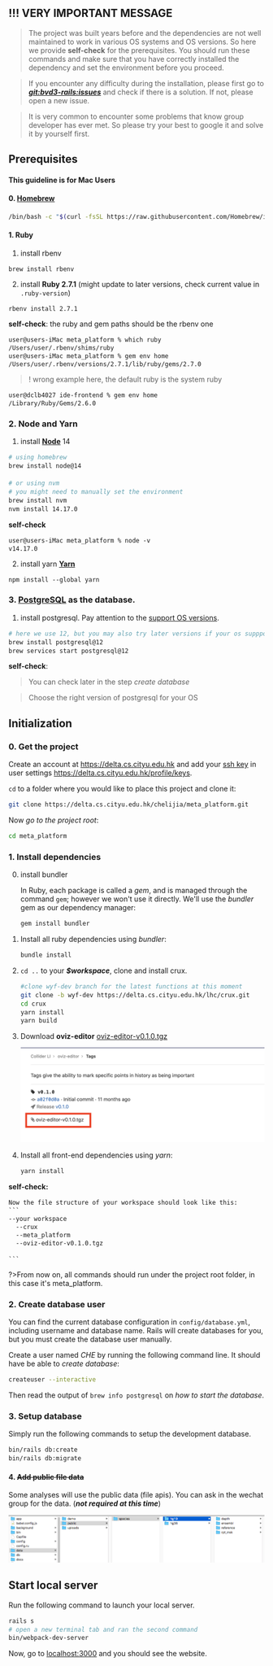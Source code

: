 ## !!! VERY IMPORTANT MESSAGE  

> The project was built years before and the dependencies are not well maintained to work in various OS systems and OS versions. So here we provide **self-check** for the prerequisites. You should run these commands and make sure that you have correctly installed the dependency and set the environment before you proceed. 

> If you encounter any difficulty during the installation, please first go to [_**git:bvd3-rails:issues**_](https://delta.cs.cityu.edu.hk/lhc/bvd-rails/-/issues?scope=all&utf8=%E2%9C%93&state=all) and check if there is a solution. If not, please open a new issue.

> It is very common to encounter some problems that know group developer has ever met. So please try your best to google it and solve it by yourself first.


## Prerequisites

#### This guideline is for Mac Users
#### 0. [Homebrew](https://brew.sh/)
``` bash
/bin/bash -c "$(curl -fsSL https://raw.githubusercontent.com/Homebrew/install/HEAD/install.sh)"
```
#### 1. Ruby

1. install rbenv
  ```
  brew install rbenv
  ```
2. install __Ruby 2.7.1__ (might update to later versions, check current value in `.ruby-version`)
  ```
  rbenv install 2.7.1
  ```
  **self-check**: the ruby and gem paths should be the rbenv one
  ```console
  user@users-iMac meta_platform % which ruby
  /Users/user/.rbenv/shims/ruby
  user@users-iMac meta_platform % gem env home
  /Users/user/.rbenv/versions/2.7.1/lib/ruby/gems/2.7.0
  ```
>! wrong example here, the default ruby is the system ruby
  ```console
  user@dclb4027 ide-frontend % gem env home
  /Library/Ruby/Gems/2.6.0
  ```


### 2. Node and Yarn
1. install __[Node](https://nodejs.org/en/download/package-manager/)__ 14
  ``` bash
  # using homebrew
  brew install node@14

  # or using nvm
  # you might need to manually set the environment
  brew install nvm
  nvm install 14.17.0
  ```
  
  **self-check**
  
  ``` shell-session
  user@users-iMac meta_platform % node -v
  v14.17.0
  ```
2. install yarn  __[Yarn](https://yarnpkg.com/en/docs/install)__
  ```
  npm install --global yarn
  ```
  
### 3. __[PostgreSQL](https://www.postgresql.org/download/)__ as the database.
1. install postgresql. Pay attention to the [support OS versions](https://www.postgresql.org/download/macosx/).
  ```bash
  # here we use 12, but you may also try later versions if your os suppport
  brew install postgresql@12
  brew services start postgresql@12
  ```

**self-check**:
> You can check later in the step _create database_

> Choose the right version of postgresql for your OS

## Initialization

### 0. Get the project

Create an account at https://delta.cs.cityu.edu.hk and add your [ssh key](https://help.github.com/articles/generating-a-new-ssh-key-and-adding-it-to-the-ssh-agent/) in user settings https://delta.cs.cityu.edu.hk/profile/keys.

`cd` to a folder where you would like to place this project and clone it:

```bash
git clone https://delta.cs.cityu.edu.hk/chelijia/meta_platform.git
```

Now _go to the project root_:

```bash
cd meta_platform
```

### 1. Install dependencies

0. install bundler

    In Ruby, each package is called a _gem_, and is managed through the command `gem`; however we won't use it directly.
    We'll use the _bundler_ gem as our dependency manager:

    ```bash
    gem install bundler
    ```

1. Install all ruby dependencies using _bundler_:

    ```bash
    bundle install
    ```

2. `cd ..` to your _**$workspace**_, clone and install crux.

    ```bash
    #clone wyf-dev branch for the latest functions at this moment
    git clone -b wyf-dev https://delta.cs.cityu.edu.hk/lhc/crux.git
    cd crux
    yarn install
    yarn build
    ```

3. Download **oviz-editor** [oviz-editor-v0.1.0.tgz](https://delta.cs.cityu.edu.hk/lhc/oviz-editor/-/tags)
  
    ![download editor](_images/oviz-editor.png)

4. Install all front-end dependencies using _yarn_:

    ```bash
    yarn install
    ```

  **self-check:**

    Now the file structure of your workspace should look like this:
    ```
    --your workspace
      --crux
      --meta_platform
      --oviz-editor-v0.1.0.tgz

    ```

?>From now on, all commands should run under the project root folder, in this case it's meta_platform.


### 2. Create database user

You can find the current database configuration in `config/database.yml`, including username and database name.
Rails will create databases for you, but you must create the database user manually.

Create a user named _CHE_ by running the following command line. It should have be able to _create database_:

```bash
createuser --interactive
```

Then read the output of  `brew info postgresql` on _how to start the database_.


### 3. Setup database

Simply run the following commands to setup the development database.

  ```bash
  bin/rails db:create
  bin/rails db:migrate
  ```

#### 4. ~~Add public file data~~

Some analyses will use the public data (file apis). You can ask in the wechat group for the data. (_**not required at this time**_)

  ![file structure](./_images/api_file_structure.png)


## Start local server

Run the following command to launch your local server.

```bash
rails s
# open a new terminal tab and ran the second command
bin/webpack-dev-server
```

Now, go to [localhost:3000](localhost:3000) and you should see the website.
